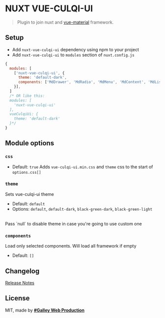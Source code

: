 # NUXT VUE-CULQI-UI
<!-- [![npm (scoped with tag)](https://img.shields.io/npm/v/nuxt-vue-material/latest.svg?style=flat-square)](https://npmjs.com/package/nuxt-vue-material)
[![npm](https://img.shields.io/npm/dt/nuxt-vue-material.svg?style=flat-square)](https://npmjs.com/package/nuxt-vue-material) -->

> Plugin to join nuxt and [vue-material](https://github.com/xavivzla/culqi-ui) framework.

## Setup
- Add `nuxt-vue-culqi-ui` dependency using npm to your project
- Add `nuxt-vue-culqi-ui` to `modules` section of `nuxt.config.js`
```js
{
  modules: [
    ['nuxt-vue-culqi-ui', {
      theme: 'default-dark',
      components: ['MdDrawer', 'MdRadio', 'MdMenu', 'MdContent', 'MdList', 'MdButton', 'MdToolbar',]
    }],
  ]
  /* OR like this:
  modules: [
    'nuxt-vue-culqi-ui'
  ],
  vueCulqiUi: {
    theme: 'default-dark'
  }*/
}
```

## Module options

### `css`
- Default: `true`
Adds `vue-culqi-ui.min.css` and `theme` css to the start of `options.css[]`

### `theme`
Sets vue-culqi-ui theme
- Default: `default`
- Options: `default`, `default-dark`, `black-green-dark`, `black-green-light`
<br/>
Pass `null` to disable theme in case you're going to use custom one

### `components`
Load only selected components. Will load all framework if empty
- Default: `[]`

## Changelog
[Release Notes](./CHANGELOG.md)

## License
MIT, made by [**#Galley Web Production**](https://galley.online/)
